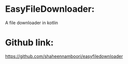 # EasyFileDownloader:
A file downloader in kotlin

# Github link:
https://github.com/shaheennamboori/easyfiledownloader
